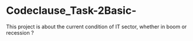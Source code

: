 # Codeclause_Task-2Basic-
This project is about the current condition of IT sector, whether in boom or recession ?
